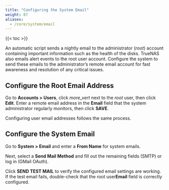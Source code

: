 ```yaml
---
title: "Configuring the System Email"
weight: 87
aliases:
  - /core/system/email
---
```


{{< toc >}}

An automatic script sends a nightly email to the administrator (*root*) account containing important information such as the health of the disks.
TrueNAS also emails alert events to the root user account.
Configure the system to send these emails to the administrator’s remote email account for fast awareness and resolution of any critical issues.

## Configure the Root Email Address

Go to **Accounts > Users**, click <i class="material-icons" aria-hidden="true" title="Options">more_vert</i> next to the *root* user, then click **Edit**.
Enter a remote email address in the **Email** field that the system administrator regularly monitors, then click **SAVE**.

Configuring user email addresses follows the same process.

## Configure the System Email

Go to **System > Email** and enter a **From Name** for system emails.

Next, select a **Send Mail Method** and fill out the remaining fields (SMTP) or log in (GMail OAuth).

Click **SEND TEST MAIL** to verify the configured email settings are working.
If the test email fails, double-check that the root user**Email** field is correctly configured.